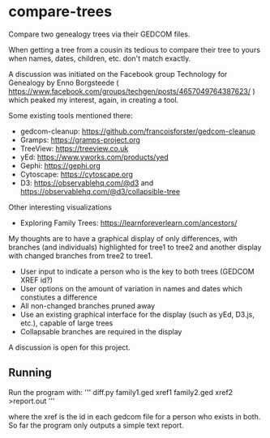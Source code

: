 # compare-trees
Compare two genealogy trees via their GEDCOM files.

When getting a tree from a cousin its tedious to compare their tree to yours when names, dates, children, etc. don't match exactly.

A discussion was initiated on the Facebook group Technology for Genealogy by Enno Borgsteede
( https://www.facebook.com/groups/techgen/posts/4657049764387623/ ) 
which peaked my interest, again, in creating a tool.

Some existing tools mentioned there:
- gedcom-cleanup: https://github.com/francoisforster/gedcom-cleanup
- Gramps: https://gramps-project.org
- TreeView: https://treeview.co.uk
- yEd: https://www.yworks.com/products/yed
- Gephi: https://gephi.org
- Cytoscape: https://cytoscape.org
- D3: https://observablehq.com/@d3 and https://observablehq.com/@d3/collapsible-tree

Other interesting visualizations
- Exploring Family Trees: https://learnforeverlearn.com/ancestors/

My thoughts are to have a graphical display of only differences, with branches (and individuals) highlighted for tree1 to tree2 and another display with changed branches from tree2 to tree1.
- User input to indicate a person who is the key to both trees (GEDCOM XREF id?)
- User options on the amount of variation in names and dates which constiutes a difference
- All non-changed branches pruned away
- Use an existing graphical interface for the display (such as yEd, D3.js, etc.), capable of large trees
- Collapsable branches are required in the display

A discussion is open for this project.

## Running ##

Run the program with:
'''
diff.py  family1.ged  xref1  family2.ged  xref2 >report.out
'''

where the xref is the id in each gedcom file for a person who exists in both.
So far the program only outputs a simple text report.
